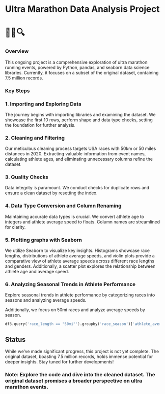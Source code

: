 # Ultra Marathon Data Analysis Project
# 🏃‍♂️🔍

### Overview
This ongoing project is a comprehensive exploration of ultra marathon running events, powered by Python, pandas, and seaborn data science libraries. Currently, it focuses on a subset of the original dataset, containing 7.5 million records.

### Key Steps
### 1. Importing and Exploring Data
The journey begins with importing libraries and examining the dataset. We showcase the first 10 rows, perform shape and data type checks, setting the foundation for further analysis.

### 2. Cleaning and Filtering
Our meticulous cleaning process targets USA races with 50km or 50 miles distances in 2020. Extracting valuable information from event names, calculating athlete ages, and eliminating unnecessary columns refine the dataset.

### 3. Quality Checks
Data integrity is paramount. We conduct checks for duplicate rows and ensure a clean dataset by resetting the index.

### 4. Data Type Conversion and Column Renaming
Maintaining accurate data types is crucial. We convert athlete age to integers and athlete average speed to floats. Column names are streamlined for clarity.

### 5. Plotting graphs with Seaborn 
We utilize Seaborn to visualize key insights. Histograms showcase race lengths, distributions of athlete average speeds, and violin plots provide a comparative view of athlete average speeds across different race lengths and genders. Additionally, a scatter plot explores the relationship between athlete age and average speed.

### 6. **Analyzing Seasonal Trends in Athlete Performance**
   Explore seasonal trends in athlete performance by categorizing races into seasons and analyzing average speeds.
   
   Additionally, we focus on 50mi races and analyze average speeds by season.

```python
df3.query('race_length == "50mi"').groupby('race_season')['athlete_average_speed'].agg(['mean', 'count']).sort_values('mean', ascending=False)
```

## Status
While we've made significant progress, this project is not yet complete. The original dataset, boasting 7.5 million records, holds immense potential for deeper insights. Stay tuned for further developments!

### Note: Explore the code and dive into the cleaned dataset. The original dataset promises a broader perspective on ultra marathon events.
